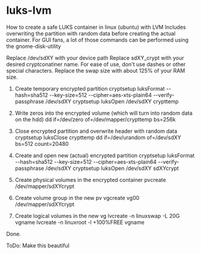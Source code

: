 # luks-lvm
How to create a safe LUKS container in linux (ubuntu) with LVM
Includes overwriting the partition with random data before creating the actual container.
For GUI fans, a lot of those commands can be performed using the gnome-disk-utility

Replace /dev/sdXY with your device path
Replace sdXY_crypt with your desired cryptconatiner name. For ease of use, don't use dashes or other special characters.
Replace the swap size with about 125% of your RAM size.

1. Create temporary encrypted partition
cryptsetup luksFormat --hash=sha512 --key-size=512 --cipher=aes-xts-plain64 --verify-passphrase /dev/sdXY
cryptsetup luksOpen /dev/sdXY crypttemp

2. Write zeros into the encrypted volume (which will turn into random data on the hdd)
dd if=/dev/zero of=/dev/mapper/crypttemp bs=256k

3. Close encrypted partition and overwrite header with random data
cryptsetup luksClose crypttemp
dd if=/dev/urandom of=/dev/sdXY bs=512 count=20480

4. Create and open new (actual) encrypted partition
cryptsetup luksFormat --hash=sha512 --key-size=512 --cipher=aes-xts-plain64 --verify-passphrase /dev/sdXY
cryptsetup luksOpen /dev/sdXY sdXYcrypt

5. Create physical volumes in the encrypted container
pvcreate /dev/mapper/sdXYcrypt

6. Create volume group in the new pv
vgcreate vg00 /dev/mapper/sdXYcrypt

7. Create logical volumes in the new vg
lvcreate -n linuxswap -L 20G vgname
lvcreate -n linuxroot -l +100%FREE vgname

Done.

ToDo: Make this beautiful
